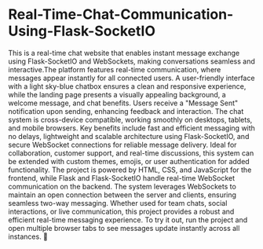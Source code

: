# Real-Time-Chat-Communication-Using-Flask-SocketIO
This is a real-time chat website that enables instant message exchange using Flask-SocketIO and WebSockets, making conversations seamless and interactive.The platform features real-time communication, where messages appear instantly for all connected users. 
A user-friendly interface with a light sky-blue chatbox ensures a clean and responsive experience, while the landing page presents a visually appealing background, a welcome message, and chat benefits. Users receive a "Message Sent" notification upon sending, enhancing feedback and interaction.
The chat system is cross-device compatible, working smoothly on desktops, tablets, and mobile browsers.
Key benefits include fast and efficient messaging with no delays, lightweight and scalable architecture using Flask-SocketIO, and secure WebSocket connections for reliable message delivery. Ideal for collaboration, customer support, and real-time discussions, this system can be extended with custom themes, emojis, or user authentication for added functionality.
The project is powered by HTML, CSS, and JavaScript for the frontend, while Flask and Flask-SocketIO handle real-time WebSocket communication on the backend. The system leverages WebSockets to maintain an open connection between the server and clients, ensuring seamless two-way messaging. Whether used for team chats, social interactions, or live communication, this project provides a robust and efficient real-time messaging experience.
To try it out, run the project and open multiple browser tabs to see messages update instantly across all instances. 🚀
